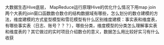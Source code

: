大数据生态Hive底层， MapReduce运行原理Hive的优化什么情况下用map join两个大表的join窗口函数数仓数仓的结构数据域有哪些，怎么划分的数仓建模的方法，维度建模的方式星型模型和雪花模型有什么区别维度建模：事实表和维度表，有哪些事实表（日志、账号？？？），哪些分类，维度模型的分类怎么理解事实表和维度表的？其它做过的实时项目介绍数仓的意义，数据怎么用比较好实习有什么收获